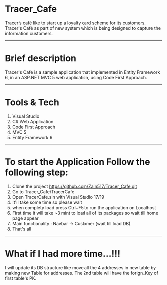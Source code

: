 # Tracer_Cafe
Tracer’s café like to start up a loyalty card scheme for its customers. Tracer's Café as part of new system which is being designed to capture the information customers.

****

# Brief description
Tracer's Cafe is a sample application that implemented in Entity Framework 6, in an ASP.NET MVC 5 web application, using Code First Approach.


****

# Tools & Tech
 1. Visual Studio
 2. C# Web Application
 3. Code First Approach
 4. MVC 5
 5. Entity Framework 6

***

# To start the Application Follow the following step:

1. Clone the project https://github.com/Zain517/Tracer_Cafe.git
2. Go to Tracer_Cafe/TracerCafe
3. Open TracerCafe.sln with Visual Studio 17/19
4. It'll take some time so please wait
5. when complety load press Ctrl+F5 to run the application on Localhost
6. First time it will take ~3 mint to load all of its packages so wait till home page appear
7. Main functionality : Navbar -> Customer (wait till load DB)
8. That's all

***

# What if I had more time...!!!

I will update its DB structure like move all the 4 addresses in new table by making new Table for addresses. The 2nd table will have the forign_Key of first table's PK.
